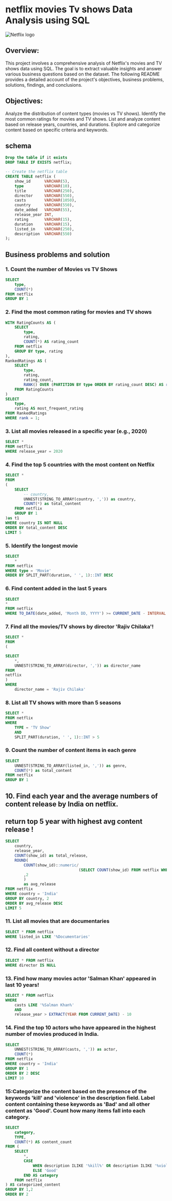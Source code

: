 # netflix movies Tv shows Data Analysis using SQL

![Netflix logo](https://github.com/ArunGopinath123/netflix_sql_project/blob/main/logo.png)

## Overview:
This project involves a comprehensive analysis of Netflix's movies and TV shows data using SQL. The goal is to extract valuable insights and answer various business questions based on the dataset. The following README provides a detailed account of the project's objectives, business problems, solutions, findings, and conclusions.

## Objectives:

Analyze the distribution of content types (movies vs TV shows).
Identify the most common ratings for movies and TV shows.
List and analyze content based on release years, countries, and durations.
Explore and categorize content based on specific criteria and keywords.

## schema

```sql
Drop the table if it exists
DROP TABLE IF EXISTS netflix;

-- Create the netflix table
CREATE TABLE netflix (
    show_id      VARCHAR(5),
    type         VARCHAR(10),
    title        VARCHAR(250),
    director     VARCHAR(550),
    casts        VARCHAR(1050),
    country      VARCHAR(550),
    date_added   VARCHAR(55),
    release_year INT,
    rating       VARCHAR(15),
    duration     VARCHAR(15),
    listed_in    VARCHAR(250),
    description  VARCHAR(550)
);
```

## Business problems and solution
### 1. Count the number of Movies vs TV Shows
```sql
SELECT 
	type,
	COUNT(*)
FROM netflix
GROUP BY 1
```

### 2. Find the most common rating for movies and TV shows
```sql
WITH RatingCounts AS (
    SELECT 
        type,
        rating,
        COUNT(*) AS rating_count
    FROM netflix
    GROUP BY type, rating
),
RankedRatings AS (
    SELECT 
        type,
        rating,
        rating_count,
        RANK() OVER (PARTITION BY type ORDER BY rating_count DESC) AS rank
    FROM RatingCounts
)
SELECT 
    type,
    rating AS most_frequent_rating
FROM RankedRatings
WHERE rank = 1;
```


### 3. List all movies released in a specific year (e.g., 2020)
```sql
SELECT * 
FROM netflix
WHERE release_year = 2020
```


### 4. Find the top 5 countries with the most content on Netflix
```sql
SELECT * 
FROM
(
	SELECT 
		-- country,
		UNNEST(STRING_TO_ARRAY(country, ',')) as country,
		COUNT(*) as total_content
	FROM netflix
	GROUP BY 1
)as t1
WHERE country IS NOT NULL
ORDER BY total_content DESC
LIMIT 5
```


### 5. Identify the longest movie
```sql
SELECT 
	*
FROM netflix
WHERE type = 'Movie'
ORDER BY SPLIT_PART(duration, ' ', 1)::INT DESC
```


### 6. Find content added in the last 5 years
```sql
SELECT
*
FROM netflix
WHERE TO_DATE(date_added, 'Month DD, YYYY') >= CURRENT_DATE - INTERVAL '5 years'
```


### 7. Find all the movies/TV shows by director 'Rajiv Chilaka'!
```sql
SELECT *
FROM
(

SELECT 
	*,
	UNNEST(STRING_TO_ARRAY(director, ',')) as director_name
FROM 
netflix
)
WHERE 
	director_name = 'Rajiv Chilaka'
```



### 8. List all TV shows with more than 5 seasons
```sql
SELECT *
FROM netflix
WHERE 
	TYPE = 'TV Show'
	AND
	SPLIT_PART(duration, ' ', 1)::INT > 5
```


### 9. Count the number of content items in each genre
```sql
SELECT 
	UNNEST(STRING_TO_ARRAY(listed_in, ',')) as genre,
	COUNT(*) as total_content
FROM netflix
GROUP BY 1
```


## 10. Find each year and the average numbers of content release by India on netflix. 
## return top 5 year with highest avg content release !

```sql
SELECT 
	country,
	release_year,
	COUNT(show_id) as total_release,
	ROUND(
		COUNT(show_id)::numeric/
								(SELECT COUNT(show_id) FROM netflix WHERE country = 'India')::numeric * 100 
		,2
		)
		as avg_release
FROM netflix
WHERE country = 'India' 
GROUP BY country, 2
ORDER BY avg_release DESC 
LIMIT 5
```


###  11. List all movies that are documentaries
```sql
SELECT * FROM netflix
WHERE listed_in LIKE '%Documentaries'
```



### 12. Find all content without a director
```sql
SELECT * FROM netflix
WHERE director IS NULL
```


### 13. Find how many movies actor 'Salman Khan' appeared in last 10 years!
```sql
SELECT * FROM netflix
WHERE 
	casts LIKE '%Salman Khan%'
	AND 
	release_year > EXTRACT(YEAR FROM CURRENT_DATE) - 10
```


### 14. Find the top 10 actors who have appeared in the highest number of movies produced in India.


```sql
SELECT 
	UNNEST(STRING_TO_ARRAY(casts, ',')) as actor,
	COUNT(*)
FROM netflix
WHERE country = 'India'
GROUP BY 1
ORDER BY 2 DESC
LIMIT 10
```


 ### 15:Categorize the content based on the presence of the keywords 'kill' and 'violence' in the description field. Label content containing these keywords as 'Bad' and all other content as 'Good'. Count how many items fall into each category.


```sql
SELECT 
    category,
	TYPE,
    COUNT(*) AS content_count
FROM (
    SELECT 
		*,
        CASE 
            WHEN description ILIKE '%kill%' OR description ILIKE '%violence%' THEN 'Bad'
            ELSE 'Good'
        END AS category
    FROM netflix
) AS categorized_content
GROUP BY 1,2
ORDER BY 2
```

